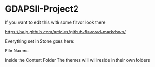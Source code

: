 # GDAPSII-Project2



If you want to edit this with some flavor look there

https://help.github.com/articles/github-flavored-markdown/

Everything set in Stone goes here:

File Names:


Inside the Content Folder 
The themes will  will  reside in their own folders
